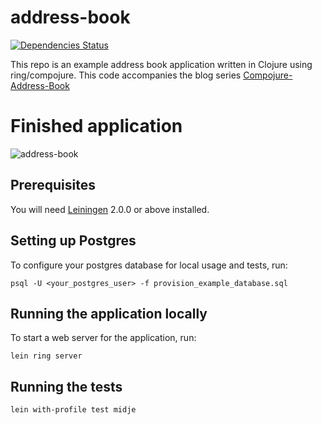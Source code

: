 # address-book

[![Dependencies Status](http://jarkeeper.com/JarrodCTaylor/compojure-address-book/status.svg)](http://jarkeeper.com/JarrodCTaylor/compojure-address-book)

This repo is an example address book application written in Clojure using
ring/compojure. This code accompanies the blog series [Compojure-Address-Book](http://www.jarrodctaylor.com/posts/Compojure-Address-Book-Part-1/)

# Finished application

![address-book](https://cloud.githubusercontent.com/assets/4416952/5063661/e2eff476-6db4-11e4-88fa-814d2eec5106.gif)

## Prerequisites

You will need [Leiningen][] 2.0.0 or above installed.

[leiningen]: https://github.com/technomancy/leiningen

## Setting up Postgres

To configure your postgres database for local usage and tests, run:

    psql -U <your_postgres_user> -f provision_example_database.sql

## Running the application locally

To start a web server for the application, run:

    lein ring server

## Running the tests

    lein with-profile test midje

